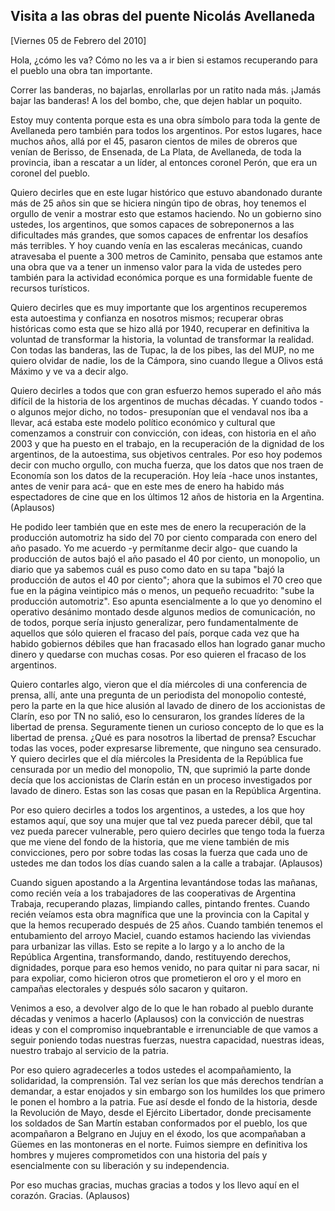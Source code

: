 Visita a las obras del puente Nicolás Avellaneda
------------------------------------------------

[Viernes 05 de Febrero del 2010]

Hola, ¿cómo les va? Cómo no les va a ir bien si estamos recuperando para
el pueblo una obra tan importante.

Correr las banderas, no bajarlas, enrollarlas por un ratito nada más.
¡Jamás bajar las banderas! A los del bombo, che, que dejen hablar un
poquito.

Estoy muy contenta porque esta es una obra símbolo para toda la gente de
Avellaneda pero también para todos los argentinos. Por estos lugares,
hace muchos años, allá por el 45, pasaron cientos de miles de obreros
que venían de Berisso, de Ensenada, de La Plata, de Avellaneda, de toda
la provincia, iban a rescatar a un líder, al entonces coronel Perón, que
era un coronel del pueblo.

Quiero decirles que en este lugar histórico que estuvo abandonado
durante más de 25 años sin que se hiciera ningún tipo de obras, hoy
tenemos el orgullo de venir a mostrar esto que estamos haciendo. No un
gobierno sino ustedes, los argentinos, que somos capaces de
sobreponernos a las dificultades más grandes, que somos capaces de
enfrentar los desafíos más terribles. Y hoy cuando venía en las
escaleras mecánicas, cuando atravesaba el puente a 300 metros de
Caminito, pensaba que estamos ante una obra que va a tener un inmenso
valor para la vida de ustedes pero también para la actividad económica
porque es una formidable fuente de recursos turísticos.

Quiero decirles que es muy importante que los argentinos recuperemos
esta autoestima y confianza en nosotros mismos; recuperar obras
históricas como esta que se hizo allá por 1940, recuperar en definitiva
la voluntad de transformar la historia, la voluntad de transformar la
realidad. Con todas las banderas, las de Tupac, la de los pibes, las del
MUP, no me quiero olvidar de nadie, los de la Cámpora, sino cuando
llegue a Olivos está Máximo y ve va a decir algo.

Quiero decirles a todos que con gran esfuerzo hemos superado el año más
difícil de la historia de los argentinos de muchas décadas. Y cuando
todos -o algunos mejor dicho, no todos- presuponían que el vendaval nos
iba a llevar, acá estaba este modelo político económico y cultural que
comenzamos a construir con convicción, con ideas, con historia en el año
2003 y que ha puesto en el trabajo, en la recuperación de la dignidad de
los argentinos, de la autoestima, sus objetivos centrales. Por eso hoy
podemos decir con mucho orgullo, con mucha fuerza, que los datos que nos
traen de Economía son los datos de la recuperación. Hoy leía -hace unos
instantes, antes de venir para acá- que en este mes de enero ha habido
más espectadores de cine que en los últimos 12 años de historia en la
Argentina. (Aplausos)

He podido leer también que en este mes de enero la recuperación de la
producción automotriz ha sido del 70 por ciento comparada con enero del
año pasado. Yo me acuerdo -y permítanme decir algo- que cuando la
producción de autos bajó el año pasado el 40 por ciento, un monopolio,
un diario que ya sabemos cuál es puso como dato en su tapa "bajó la
producción de autos el 40 por ciento"; ahora que la subimos el 70 creo
que fue en la página veintipico más o menos, un pequeño recuadrito:
"sube la producción automotriz". Eso apunta esencialmente a lo que yo
denomino el operativo desánimo montado desde algunos medios de
comunicación, no de todos, porque sería injusto generalizar, pero
fundamentalmente de aquellos que sólo quieren el fracaso del país,
porque cada vez que ha habido gobiernos débiles que han fracasado ellos
han logrado ganar mucho dinero y quedarse con muchas cosas. Por eso
quieren el fracaso de los argentinos.

Quiero contarles algo, vieron que el día miércoles di una conferencia de
prensa, allí, ante una pregunta de un periodista del monopolio contesté,
pero la parte en la que hice alusión al lavado de dinero de los
accionistas de Clarín, eso por TN no salió, eso lo censuraron, los
grandes líderes de la libertad de prensa. Seguramente tienen un curioso
concepto de lo que es la libertad de prensa. ¿Qué es para nosotros la
libertad de prensa? Escuchar todas las voces, poder expresarse
libremente, que ninguno sea censurado. Y quiero decirles que el día
miércoles la Presidenta de la República fue censurada por un medio del
monopolio, TN, que suprimió la parte donde decía que los accionistas de
Clarín están en un proceso investigados por lavado de dinero. Estas son
las cosas que pasan en la República Argentina.

Por eso quiero decirles a todos los argentinos, a ustedes, a los que hoy
estamos aquí, que soy una mujer que tal vez pueda parecer débil, que tal
vez pueda parecer vulnerable, pero quiero decirles que tengo toda la
fuerza que me viene del fondo de la historia, que me viene también de
mis convicciones, pero por sobre todas las cosas la fuerza que cada uno
de ustedes me dan todos los días cuando salen a la calle a trabajar.
(Aplausos)

Cuando siguen apostando a la Argentina levantándose todas las mañanas,
como recién veía a los trabajadores de las cooperativas de Argentina
Trabaja, recuperando plazas, limpiando calles, pintando frentes. Cuando
recién veíamos esta obra magnífica que une la provincia con la Capital y
que la hemos recuperado después de 25 años. Cuando también tenemos el
entubamiento del arroyo Maciel, cuando estamos haciendo las viviendas
para urbanizar las villas. Esto se repite a lo largo y a lo ancho de la
República Argentina, transformando, dando, restituyendo derechos,
dignidades, porque para eso hemos venido, no para quitar ni para sacar,
ni para expoliar, como hicieron otros que prometieron el oro y el moro
en campañas electorales y después sólo sacaron y quitaron.

Venimos a eso, a devolver algo de lo que le han robado al pueblo durante
décadas y venimos a hacerlo (Aplausos) con la convicción de nuestras
ideas y con el compromiso inquebrantable e irrenunciable de que vamos a
seguir poniendo todas nuestras fuerzas, nuestra capacidad, nuestras
ideas, nuestro trabajo al servicio de la patria.

Por eso quiero agradecerles a todos ustedes el acompañamiento, la
solidaridad, la comprensión. Tal vez serían los que más derechos
tendrían a demandar, a estar enojados y sin embargo son los humildes los
que primero le ponen el hombro a la patria. Fue así desde el fondo de la
historia, desde la Revolución de Mayo, desde el Ejército Libertador,
donde precisamente los soldados de San Martín estaban conformados por el
pueblo, los que acompañaron a Belgrano en Jujuy en el éxodo, los que
acompañaban a Güemes en las montoneras en el norte. Fuimos siempre en
definitiva los hombres y mujeres comprometidos con una historia del país
y esencialmente con su liberación y su independencia.

Por eso muchas gracias, muchas gracias a todos y los llevo aquí en el
corazón. Gracias. (Aplausos)

 

 
